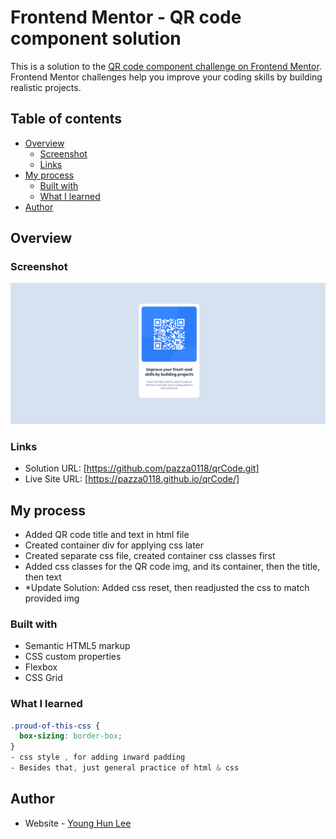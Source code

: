 # Frontend Mentor - QR code component solution

This is a solution to the [QR code component challenge on Frontend Mentor](https://www.frontendmentor.io/challenges/qr-code-component-iux_sIO_H). Frontend Mentor challenges help you improve your coding skills by building realistic projects. 

## Table of contents

- [Overview](#overview)
  - [Screenshot](#screenshot)
  - [Links](#links)
- [My process](#my-process)
  - [Built with](#built-with)
  - [What I learned](#what-i-learned)
- [Author](#author)


## Overview

### Screenshot
![](./images/screenshot.jpg)


### Links
- Solution URL: [https://github.com/pazza0118/qrCode.git]
- Live Site URL: [https://pazza0118.github.io/qrCode/]

## My process
- Added QR code title and text in html file
- Created container div for applying css later
- Created separate css file, created container css classes first
- Added css classes for the QR code img, and its container, then the title, then text
- *Update Solution: Added css reset, then readjusted the css to match provided img

### Built with
- Semantic HTML5 markup
- CSS custom properties
- Flexbox
- CSS Grid

### What I learned
```css
.proud-of-this-css {
  box-sizing: border-box;
}
- css style , for adding inward padding 
- Besides that, just general practice of html & css
```

## Author
- Website - [Young Hun Lee](https://www.your-site.com)


